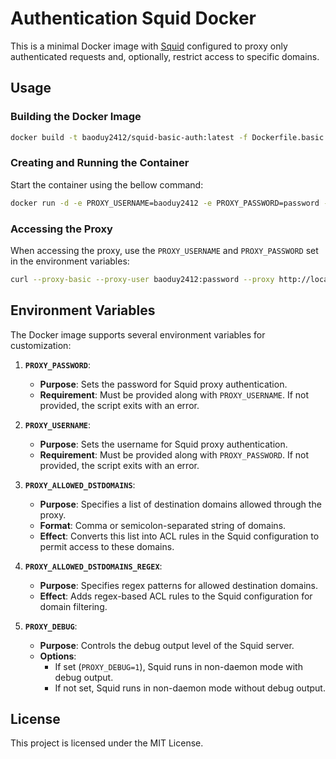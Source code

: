 # Authentication Squid Docker

This is a minimal Docker image with [Squid](http://www.squid-cache.org/) configured to proxy only authenticated requests and, optionally, restrict access to specific domains.

## Usage

### Building the Docker Image

```bash
docker build -t baoduy2412/squid-basic-auth:latest -f Dockerfile.basic .
```

### Creating and Running the Container

Start the container using the bellow command:

```bash
docker run -d -e PROXY_USERNAME=baoduy2412 -e PROXY_PASSWORD=password -p 3128:3128 baoduy2412/squid-basic-auth:latest
```

### Accessing the Proxy

When accessing the proxy, use the `PROXY_USERNAME` and `PROXY_PASSWORD` set in the environment variables:

```bash
curl --proxy-basic --proxy-user baoduy2412:password --proxy http://localhost:3128 https://drunkcoding.net -v
```

## Environment Variables

The Docker image supports several environment variables for customization:

1. **`PROXY_PASSWORD`**:
   - **Purpose**: Sets the password for Squid proxy authentication.
   - **Requirement**: Must be provided along with `PROXY_USERNAME`. If not provided, the script exits with an error.

2. **`PROXY_USERNAME`**:
   - **Purpose**: Sets the username for Squid proxy authentication.
   - **Requirement**: Must be provided along with `PROXY_PASSWORD`. If not provided, the script exits with an error.

3. **`PROXY_ALLOWED_DSTDOMAINS`**:
   - **Purpose**: Specifies a list of destination domains allowed through the proxy.
   - **Format**: Comma or semicolon-separated string of domains.
   - **Effect**: Converts this list into ACL rules in the Squid configuration to permit access to these domains.

4. **`PROXY_ALLOWED_DSTDOMAINS_REGEX`**:
   - **Purpose**: Specifies regex patterns for allowed destination domains.
   - **Effect**: Adds regex-based ACL rules to the Squid configuration for domain filtering.

5. **`PROXY_DEBUG`**:
   - **Purpose**: Controls the debug output level of the Squid server.
   - **Options**:
     - If set (`PROXY_DEBUG=1`), Squid runs in non-daemon mode with debug output.
     - If not set, Squid runs in non-daemon mode without debug output.

## License

This project is licensed under the MIT License.

